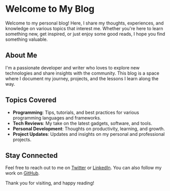 # Welcome to My Blog

Welcome to my personal blog! Here, I share my thoughts, experiences, and knowledge on various topics that interest me. Whether you're here to learn something new, get inspired, or just enjoy some good reads, I hope you find something valuable.

## About Me

I'm a passionate developer and writer who loves to explore new technologies and share insights with the community. This blog is a space where I document my journey, projects, and the lessons I learn along the way.

## Topics Covered

- **Programming**: Tips, tutorials, and best practices for various programming languages and frameworks.
- **Tech Reviews**: My take on the latest gadgets, software, and tools.
- **Personal Development**: Thoughts on productivity, learning, and growth.
- **Project Updates**: Updates and insights on my personal and professional projects.

## Stay Connected

Feel free to reach out to me on [Twitter](https://twitter.com/pyrz_suleyman) or [LinkedIn](https://linkedin.com/in/suleyman_poyraz). You can also follow my work on [GitHub](https://github.com/Zaryob).

Thank you for visiting, and happy reading!

